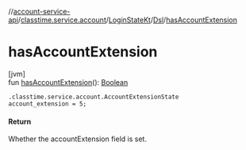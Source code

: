 //[account-service-api](../../../../index.md)/[classtime.service.account](../../index.md)/[LoginStateKt](../index.md)/[Dsl](index.md)/[hasAccountExtension](has-account-extension.md)

# hasAccountExtension

[jvm]\
fun [hasAccountExtension](has-account-extension.md)(): [Boolean](https://kotlinlang.org/api/latest/jvm/stdlib/kotlin/-boolean/index.html)

<code>.classtime.service.account.AccountExtensionState account_extension = 5;</code>

#### Return

Whether the accountExtension field is set.
